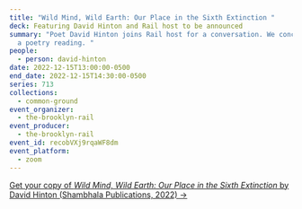 ```yaml
---
title: "Wild Mind, Wild Earth: Our Place in the Sixth Extinction "
deck: Featuring David Hinton and Rail host to be announced
summary: "Poet David Hinton joins Rail host for a conversation. We conclude with
  a poetry reading. "
people:
  - person: david-hinton
date: 2022-12-15T13:00:00-0500
end_date: 2022-12-15T14:30:00-0500
series: 713
collections:
  - common-ground
event_organizer:
  - the-brooklyn-rail
event_producer:
  - the-brooklyn-rail
event_id: recobVXj9rqaWF8dm
event_platform:
  - zoom
---
```

[G﻿et your copy of *Wild Mind, Wild Earth: Our Place in the Sixth Extinction* by David Hinton (Shambhala Publications, 2022) → ](https://www.shambhala.com/wild-mind-wild-earth-9781645471479.html)